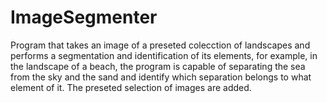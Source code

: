 # ImageSegmenter
Program that takes an image of a preseted colecction of landscapes and performs a segmentation and identification of its elements, for example, in the landscape of a beach, the program is capable of separating the sea from the sky and the sand and identify which separation belongs to what element of it.
The preseted selection of images are added.
